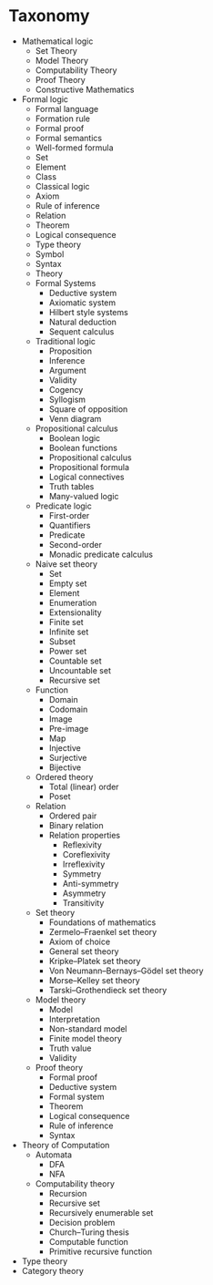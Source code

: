 # Taxonomy


* Mathematical logic
  * Set Theory
  * Model Theory
  * Computability Theory
  * Proof Theory
  * Constructive Mathematics
* Formal logic
  - Formal language
  - Formation rule
  - Formal proof
  - Formal semantics
  - Well-formed formula
  - Set
  - Element
  - Class
  - Classical logic
  - Axiom
  - Rule of inference
  - Relation
  - Theorem
  - Logical consequence
  - Type theory
  - Symbol
  - Syntax
  - Theory
  * Formal Systems
    - Deductive system
    - Axiomatic system
    - Hilbert style systems
    - Natural deduction
    - Sequent calculus
  * Traditional logic
    - Proposition
    - Inference
    - Argument
    - Validity
    - Cogency
    - Syllogism
    - Square of opposition
    - Venn diagram
  * Propositional calculus
    - Boolean logic
    - Boolean functions
    - Propositional calculus
    - Propositional formula
    - Logical connectives
    - Truth tables
    - Many-valued logic
  * Predicate logic
    - First-order
    - Quantifiers
    - Predicate
    - Second-order
    - Monadic predicate calculus
  * Naive set theory
    - Set
    - Empty set
    - Element
    - Enumeration
    - Extensionality
    - Finite set
    - Infinite set
    - Subset
    - Power set
    - Countable set
    - Uncountable set
    - Recursive set
  * Function
    - Domain
    - Codomain
    - Image
    - Pre-image
    - Map
    - Injective
    - Surjective
    - Bijective
  * Ordered theory
    - Total (linear) order
    - Poset
  * Relation
    - Ordered pair
    - Binary relation
    - Relation properties
      - Reflexivity
      - Coreflexivity
      - Irreflexivity
      - Symmetry
      - Anti-symmetry
      - Asymmetry
      - Transitivity
  * Set theory
    - Foundations of mathematics
    - Zermelo–Fraenkel set theory
    - Axiom of choice
    - General set theory
    - Kripke–Platek set theory
    - Von Neumann–Bernays–Gödel set theory
    - Morse–Kelley set theory
    - Tarski–Grothendieck set theory
  * Model theory
    - Model
    - Interpretation
    - Non-standard model
    - Finite model theory
    - Truth value
    - Validity
  * Proof theory
    - Formal proof
    - Deductive system
    - Formal system
    - Theorem
    - Logical consequence
    - Rule of inference
    - Syntax
* Theory of Computation
  * Automata
    - DFA
    - NFA
  * Computability theory
    - Recursion
    - Recursive set
    - Recursively enumerable set
    - Decision problem
    - Church–Turing thesis
    - Computable function
    - Primitive recursive function
* Type theory
* Category theory
